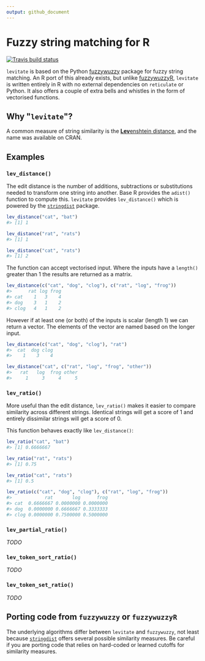 ```yaml
---
output: github_document
---
```




<!-- README.md is generated from README.Rmd. Please edit that file -->

# Fuzzy string matching for R

<!-- badges: start -->
<!-- [![](http://cranlogs.r-pkg.org/badges/grand-total/levitate)](https://cran.r-project.org/package=levitate) -->
[![Travis build status](https://travis-ci.com/lewinfox/levitate.svg?branch=master)](https://travis-ci.com/lewinfox/levitate)
<!-- badges: end -->

`levitate` is based on the Python [fuzzywuzzy](https://github.com/seatgeek/fuzzywuzzy) package for
fuzzy string matching. An R port of this already exists, but unlike 
[fuzzywuzzyR](https://github.com/mlampros/fuzzywuzzyR), `levitate` is written entirely in R with no
external dependencies on `reticulate` or Python. It also offers a couple of extra bells and whistles
in the form of vectorised functions.

## Why "`levitate`"?
A common measure of string similarity is the
[**Lev**enshtein distance](https://en.wikipedia.org/wiki/Levenshtein_distance), and the name was
available on CRAN.

## Examples

### `lev_distance()`
The edit distance is the number of additions, subtractions or substitutions needed to transform one
string into another. Base R provides the `adist()` function to compute this. `levitate` provides
`lev_distance()` which is powered by the
[`stringdist`](https://github.com/markvanderloo/stringdist) package.


```r
lev_distance("cat", "bat")
#> [1] 1

lev_distance("rat", "rats")
#> [1] 1

lev_distance("cat", "rats")
#> [1] 2
```

The function can accept vectorised input. Where the inputs have a `length()` greater than 1 the
results are returned as a matrix.

```r
lev_distance(c("cat", "dog", "clog"), c("rat", "log", "frog"))
#>      rat log frog
#> cat    1   3    4
#> dog    3   1    2
#> clog   4   1    2
```

However if at least one (or both) of the inputs is scalar (length 1) we can return a vector. The
elements of the vector are named based on the longer input.

```r
lev_distance(c("cat", "dog", "clog"), "rat")
#>  cat  dog clog 
#>    1    3    4

lev_distance("cat", c("rat", "log", "frog", "other"))
#>   rat   log  frog other 
#>     1     3     4     5
```

### `lev_ratio()`
More useful than the edit distance, `lev_ratio()` makes it easier to compare similarity across
different strings. Identical strings will get a score of 1 and entirely dissimilar strings will get
a score of 0.

This function behaves exactly like `lev_distance()`:


```r
lev_ratio("cat", "bat")
#> [1] 0.6666667

lev_ratio("rat", "rats")
#> [1] 0.75

lev_ratio("cat", "rats")
#> [1] 0.5

lev_ratio(c("cat", "dog", "clog"), c("rat", "log", "frog"))
#>            rat       log      frog
#> cat  0.6666667 0.0000000 0.0000000
#> dog  0.0000000 0.6666667 0.3333333
#> clog 0.0000000 0.7500000 0.5000000
```

### `lev_partial_ratio()`
_TODO_

### `lev_token_sort_ratio()`
_TODO_

### `lev_token_set_ratio()`
_TODO_

## Porting code from `fuzzywuzzy` or `fuzzywuzzyR`
The underlying algorithms differ between `levitate` and `fuzzywuzzy`, not least because
[`stringdist`]((https://github.com/markvanderloo/stringdist)) offers several possible similarity
measures. Be careful if you are porting code that relies on hard-coded or learned cutoffs for
similarity measures.

